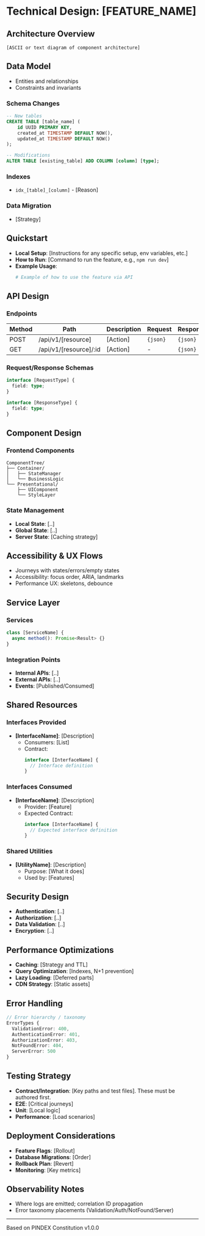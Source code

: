 # Technical Design: [FEATURE_NAME]

## Architecture Overview

```
[ASCII or text diagram of component architecture]
```

## Data Model

- Entities and relationships
- Constraints and invariants

### Schema Changes

```sql
-- New tables
CREATE TABLE [table_name] (
    id UUID PRIMARY KEY,
    created_at TIMESTAMP DEFAULT NOW(),
    updated_at TIMESTAMP DEFAULT NOW()
);

-- Modifications
ALTER TABLE [existing_table] ADD COLUMN [column] [type];
```

### Indexes

- `idx_[table]_[column]` - [Reason]

### Data Migration

- [Strategy]

## Quickstart

- **Local Setup**: [Instructions for any specific setup, env variables, etc.]
- **How to Run**: [Command to run the feature, e.g., `npm run dev`]
- **Example Usage**:
  ```bash
  # Example of how to use the feature via API
  ```

## API Design

### Endpoints

| Method | Path                   | Description | Request  | Response |
| ------ | ---------------------- | ----------- | -------- | -------- |
| POST   | /api/v1/[resource]     | [Action]    | `{json}` | `{json}` |
| GET    | /api/v1/[resource]/:id | [Action]    | -        | `{json}` |

### Request/Response Schemas

```typescript
interface [RequestType] {
  field: type;
}

interface [ResponseType] {
  field: type;
}
```

## Component Design

### Frontend Components

```
ComponentTree/
├── Container/
│   ├── StateManager
│   └── BusinessLogic
└── Presentational/
    ├── UIComponent
    └── StyleLayer
```

### State Management

- **Local State**: [..]
- **Global State**: [..]
- **Server State**: [Caching strategy]

## Accessibility & UX Flows

- Journeys with states/errors/empty states
- Accessibility: focus order, ARIA, landmarks
- Performance UX: skeletons, debounce

## Service Layer

### Services

```typescript
class [ServiceName] {
  async method(): Promise<Result> {}
}
```

### Integration Points

- **Internal APIs**: [..]
- **External APIs**: [..]
- **Events**: [Published/Consumed]

## Shared Resources

### Interfaces Provided

- **[InterfaceName]**: [Description]
  - Consumers: [List]
  - Contract:
    ```typescript
    interface [InterfaceName] {
      // Interface definition
    }
    ```

### Interfaces Consumed

- **[InterfaceName]**: [Description]
  - Provider: [Feature]
  - Expected Contract:
    ```typescript
    interface [InterfaceName] {
      // Expected interface definition
    }
    ```

### Shared Utilities

- **[UtilityName]**: [Description]
  - Purpose: [What it does]
  - Used by: [Features]

## Security Design

- **Authentication**: [..]
- **Authorization**: [..]
- **Data Validation**: [..]
- **Encryption**: [..]

## Performance Optimizations

- **Caching**: [Strategy and TTL]
- **Query Optimization**: [Indexes, N+1 prevention]
- **Lazy Loading**: [Deferred parts]
- **CDN Strategy**: [Static assets]

## Error Handling

```typescript
// Error hierarchy / taxonomy
ErrorTypes {
  ValidationError: 400,
  AuthenticationError: 401,
  AuthorizationError: 403,
  NotFoundError: 404,
  ServerError: 500
}
```

## Testing Strategy

- **Contract/Integration**: [Key paths and test files]. These must be authored first.
- **E2E**: [Critical journeys]
- **Unit**: [Local logic]
- **Performance**: [Load scenarios]

## Deployment Considerations

- **Feature Flags**: [Rollout]
- **Database Migrations**: [Order]
- **Rollback Plan**: [Revert]
- **Monitoring**: [Key metrics]

## Observability Notes

- Where logs are emitted; correlation ID propagation
- Error taxonomy placements (Validation/Auth/NotFound/Server)

---

Based on PINDEX Constitution v1.0.0
